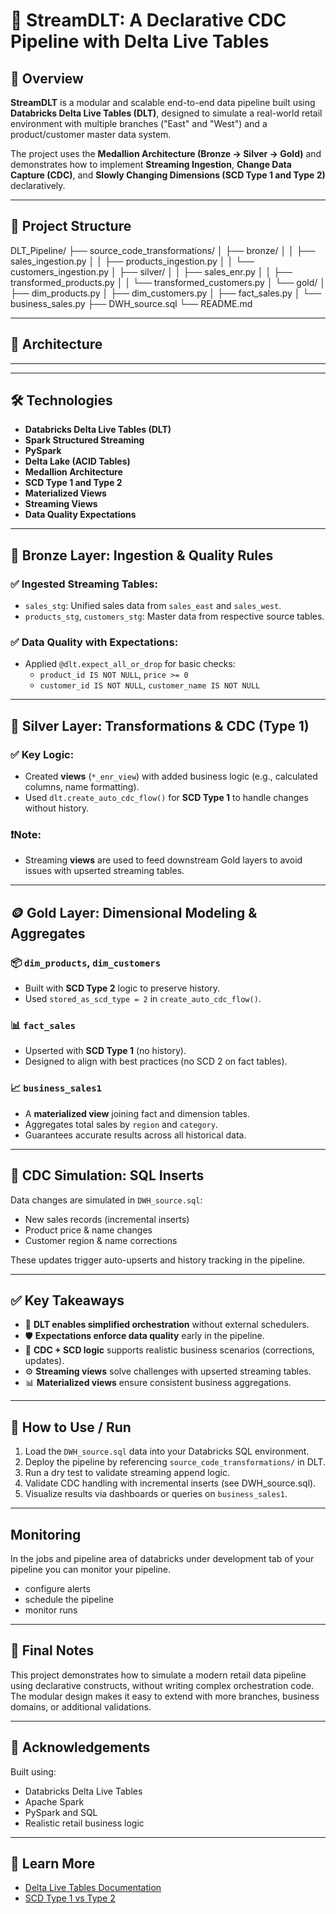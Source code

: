 # 🔁 StreamDLT: A Declarative CDC Pipeline with Delta Live Tables

## 🚀 Overview

**StreamDLT** is a modular and scalable end-to-end data pipeline built using **Databricks Delta Live Tables (DLT)**, designed to simulate a real-world retail environment with multiple branches ("East" and "West") and a product/customer master data system.

The project uses the **Medallion Architecture (Bronze → Silver → Gold)** and demonstrates how to implement **Streaming Ingestion**, **Change Data Capture (CDC)**, and **Slowly Changing Dimensions (SCD Type 1 and Type 2)** declaratively.

---

## 📁 Project Structure

DLT_Pipeline/
├── source_code_transformations/
│ ├── bronze/
│ │ ├── sales_ingestion.py
│ │ ├── products_ingestion.py
│ │ └── customers_ingestion.py
│ ├── silver/
│ │ ├── sales_enr.py
│ │ ├── transformed_products.py
│ │ └── transformed_customers.py
│ └── gold/
│ ├── dim_products.py
│ ├── dim_customers.py
│ ├── fact_sales.py
│ └── business_sales.py
├── DWH_source.sql
└── README.md

---

## 🧱 Architecture

---


---

## 🛠️ Technologies

- **Databricks Delta Live Tables (DLT)**
- **Spark Structured Streaming**
- **PySpark**
- **Delta Lake (ACID Tables)**
- **Medallion Architecture**
- **SCD Type 1 and Type 2**
- **Materialized Views**
- **Streaming Views**
- **Data Quality Expectations**

---

## 🔄 Bronze Layer: Ingestion & Quality Rules

### ✅ Ingested Streaming Tables:
- `sales_stg`: Unified sales data from `sales_east` and `sales_west`.
- `products_stg`, `customers_stg`: Master data from respective source tables.

### ✅ Data Quality with Expectations:
- Applied `@dlt.expect_all_or_drop` for basic checks:
  - `product_id IS NOT NULL`, `price >= 0`
  - `customer_id IS NOT NULL`, `customer_name IS NOT NULL`

---

## 🧪 Silver Layer: Transformations & CDC (Type 1)

### ✅ Key Logic:
- Created **views** (`*_enr_view`) with added business logic (e.g., calculated columns, name formatting).
- Used `dlt.create_auto_cdc_flow()` for **SCD Type 1** to handle changes without history.

### ❗Note:
- Streaming **views** are used to feed downstream Gold layers to avoid issues with upserted streaming tables.

---

## 🪙 Gold Layer: Dimensional Modeling & Aggregates

### 📦 `dim_products`, `dim_customers`
- Built with **SCD Type 2** logic to preserve history.
- Used `stored_as_scd_type = 2` in `create_auto_cdc_flow()`.

### 📊 `fact_sales`
- Upserted with **SCD Type 1** (no history).
- Designed to align with best practices (no SCD 2 on fact tables).

### 📈 `business_sales1`
- A **materialized view** joining fact and dimension tables.
- Aggregates total sales by `region` and `category`.
- Guarantees accurate results across all historical data.

---

## 🔁 CDC Simulation: SQL Inserts

Data changes are simulated in `DWH_source.sql`:
- New sales records (incremental inserts)
- Product price & name changes
- Customer region & name corrections

These updates trigger auto-upserts and history tracking in the pipeline.

---

## ✅ Key Takeaways

- 📌 **DLT enables simplified orchestration** without external schedulers.
- 🛡️ **Expectations enforce data quality** early in the pipeline.
- 🔁 **CDC + SCD logic** supports realistic business scenarios (corrections, updates).
- ⚙️ **Streaming views** solve challenges with upserted streaming tables.
- 📊 **Materialized views** ensure consistent business aggregations.

---

## 🚦 How to Use / Run

1. Load the `DWH_source.sql` data into your Databricks SQL environment.
2. Deploy the pipeline by referencing `source_code_transformations/` in DLT.
3. Run a dry test to validate streaming append logic.
4. Validate CDC handling with incremental inserts (see DWH_source.sql).
5. Visualize results via dashboards or queries on `business_sales1`.

---

## Monitoring

In the jobs and pipeline area of databricks under development tab of your pipeline you can monitor your pipeline.
- configure alerts
- schedule the pipeline
- monitor runs

---

## 📌 Final Notes

This project demonstrates how to simulate a modern retail data pipeline using declarative constructs, without writing complex orchestration code. The modular design makes it easy to extend with more branches, business domains, or additional validations.

---

## 🙌 Acknowledgements

Built using:
- Databricks Delta Live Tables
- Apache Spark
- PySpark and SQL
- Realistic retail business logic

---

## 🧠 Learn More

- [Delta Live Tables Documentation](https://docs.databricks.com/data-engineering/delta-live-tables/index.html)
- [SCD Type 1 vs Type 2](https://www.datawarehouse4u.info/SCD-Slowly-Changing-Dimension.html)
